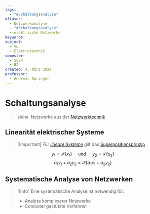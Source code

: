 ```yaml
---
tags:
  - "#Schaltungsanalyse"
aliases:
  - Netzwerkanalyse
  - "#Schaltungsanalyse"
  - elektrische Netzwerke
keywords: 
subject:
  - VL
  - Elektrotechnik
semester:
  - SS24
  - B2
created: 4. März 2024
professor:
  - Andreas Springer
---
```

 

# Schaltungsanalyse

> siehe: Netzwerke aus der [Netzwerktechnik](../Netzwerktechnik/{MOC}%20Netzwerke.md) 

## Linearität elektrischer Systeme



> [!important] Für *[lineare Systeme](lineare%20Systeme.md)* gilt das [Superpositionsprinzip](Superpositionsprinzip.md) 
> 



$$y_1 =\mathcal{S}\left\{x_1\right\} \quad \text { und } \quad y_2=\mathcal{S}\left\{x_2\right\} $$
$$a_1 y_1+a_2 y_2 =\mathcal{S}\left\{a_1 x_1+a_2 y_2\right\}$$

## Systematische Analyse von Netzwerken

> [!info] Eine systematische Analyse ist notwendig für:
> - Analyse komplexerer Netzwerke
> - Computer gestützte Verfahren


  